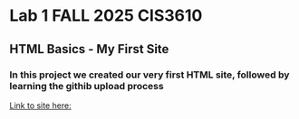 # Lab 1 FALL 2025 CIS3610
## HTML Basics - My First Site
### In this project we created our very first HTML site, followed by learning the githib upload process
[Link to site here:](https://dylansnyd.github.io/lab1-site-cis3610/)
